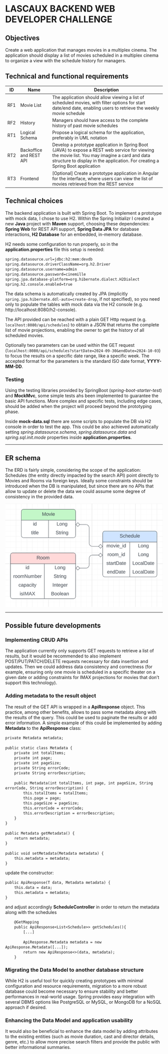 # LASCAUX BACKEND WEB DEVELOPER CHALLENGE

## Objectives

Create a web application that manages movies in a multiplex cinema. The application should display a list of movies scheduled in a multiplex cinema to organize a view with the schedule history for managers.

## Technical and functional requirements
| ID   | Name           | Description                                                                 |
|------|-----------------|-----------------------------------------------------------------------------|
| RF1  | Movie List     | The application should allow viewing a list of scheduled movies, with filter options for start date/end date, enabling users to retrieve the weekly movie schedule |
| RF2  | History        | Managers should have access to the complete history of past movie schedules |
| RT1  | Logical Schema | Propose a logical schema for the application, preferably in UML notation   |
| RT2  | Backoffice and REST API | Develop a prototype application in Spring Boot (JAVA) to expose a REST web service for viewing the movie list. You may imagine a card and data structure to display in the application. For creating a Spring Boot application |
| RT3  | Frontend       | [Optional] Create a prototype application in Angular for the interface, where users can view the list of movies retrieved from the REST service |

## Technical choices

The backend application is built with Spring Boot. To implement a prototype with mock data, I chose to use H2. 
Within the Spring Initializr I created a new **Java** project with **Maven** support, choosing these dependencies:
**Spring Web** for REST API support, **Spring Data JPA** for database interactions, **H2 Database** for an embedded, in-memory database.

H2 needs some configuration to run properly, so in the **application.properties** file this setup is needed:

    spring.datasource.url=jdbc:h2:mem:devdb
    spring.datasource.driverClassName=org.h2.Driver
    spring.datasource.username=admin
    spring.datasource.password=cinemille
    spring.jpa.database-platform=org.hibernate.dialect.H2Dialect
    spring.h2.console.enabled=true 

The data schema is automatically created by JPA (implicitly `spring.jpa.hibernate.ddl-auto=create-drop`, if not specified), so you need only to populate the tables with mock data via the H2 console (e.g. http://localhost:8080/h2-console).

The API provided can be reached with a plain GET Http request (e.g. `localhost:8080/api/schedules`) to obtain a JSON that returns the complete list of movie projections, enabling the owner to get the history of all scheduled movies.

Optionally two parameters can be used within the GET request (`localhost:8080/api/schedules?startDate=2024-09-30&endDate=2024-10-03`) to focus the results on a specific date range, like a specific week. The accepted format for the parameters is the standard ISO date format, **YYYY-MM-DD**.

### Testing
Using the testing libraries provided by SpringBoot (*spring-boot-starter-test*) and **MockMvc**, some simple tests ahs been implemented to guarantee the basic API functions. More complex and specific tests, including edge cases, should be added when the project will proceed beyond the prototyping phase.

Inside **mock-data.sql** there are some scripts to populate the DB via H2 console in order to test the app. This could be also achieved automatically setting *spring.datasource.schema*, *spring.datasource.data* and *spring.sql.init.mode* properties inside **application.properties**.

---

## ER schema

The ERD is fairly simple, considering the scope of the application: Schedules (the entity directly impacted by the search API) point directly to Movies and Rooms via foreign keys. Ideally some constraints should be introduced when the DB is manipulated, but since there are no APIs that allow to update or delete the data we could assume some degree of consistency in the provided data.

![ER Diagram](https://raw.githubusercontent.com/b3i-gh/lascaux/main/ER.png)

---

## Possible future developments

### Implementing CRUD APIs
The application currently only supports GET requests to retrieve a list of results, but it would be recommended to also implement POST/PUT/PATCH/DELETE requests necessary for data insertion and updates. Then we could address data consistency and correctness (for example, ensuring only one movie is scheduled in a specific theater on a given date or adding constraints for IMAX projections for movies that don’t support this technology).

### Adding metadata to the result object
The result of the GET API is wrapped in a **ApiResponse** object. This practice, among other benefits, allows to pass some metadata along with the results of the query. This could be used to paginate the results or add error information.
A simple example of this could be implemented by adding **Metadata** to the **ApiResponse** class:

    private Metadata metadata;

    public static class Metadata {
        private int totalItems;
        private int page;
        private int pageSize;
        private String errorCode;
        private String errorDescription;

        public Metadata(int totalItems, int page, int pageSize, String errorCode, String errorDescription) {
            this.totalItems = totalItems;
            this.page = page;
            this.pageSize = pageSize;
            this.errorCode = errorCode;
            this.errorDescription = errorDescription;
        }
    }

    public Metadata getMetadata() {
        return metadata;
    }

    public void setMetadata(Metadata metadata) {
        this.metadata = metadata;
    }

update the constructor:

    public ApiResponse(T data, Metadata metadata) {
        this.data = data;
        this.metadata = metadata;
    }

and adjust accordingly **ScheduleController** in order to return the metadata along with the schedules
        
        @GetMapping
        public ApiResponse<List<Schedule>> getSchedules(){       
            [...]

            ApiResponse.Metadata metadata = new ApiResponse.Metadata([...]);
            return new ApiResponse<>(data, metadata);
        }


### Migrating the Data Model to another database structure
While H2 is useful tool for quickly creating prototypes with minimal configuration and resource requirements, migration to a more robust database could become necessary to ensure stability and better performances in real-world usage. Spring provides easy integration with several DBMS options like PostgreSQL or MySQL, or MongoDB for a NoSQL approach if desired.

### Enhancing the Data Model and application usability
It would also be beneficial to enhance the data model by adding attributes to the existing entities (such as movie duration, cast and director details, genre, etc.) to allow more precise search filters and provide the public with better informational summaries.